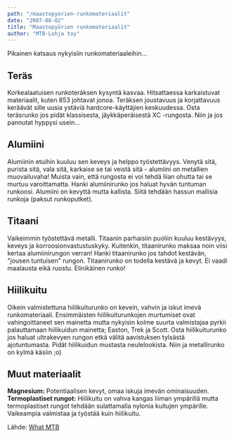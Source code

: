 ```yaml
---
path: "/maastopyorien-runkomateriaalit"
date: "2007-08-02"
title: "Maastopyörien runkomateriaalit"
author: "MTB-Lohja toy"
---
```

Pikainen katsaus nykyisiin runkomateriaaleihin...

## Teräs

Korkealaatuisen runkoteräksen kysyntä kasvaa. Hitsattaessa karkaistuvat materiaalit, kuten 853 johtavat jonoa. Teräksen joustavuus ja korjattavuus keräävät sille uusia ystäviä hardcore-käyttäjien keskuudessa. Osta teräsrunko jos pidät klassisesta, jäykkäperäisestä XC -rungosta. Niin ja jos pannutat hyppysi usein...

## Alumiini

Alumiinin etuihin kuuluu sen keveys ja helppo työstettävyys. Venytä sitä, purista sitä, vala sitä, karkaise se tai veistä sitä - alumiini on metallien muovailuvaha! Muista vain, että rungosta ei voi tehdä liian ohutta tai se murtuu varoittamatta. Hanki alumiinirunko jos haluat hyvän tuntuman runkoosi. Alumiini on kevyttä mutta kallista. Siitä tehdään hassun mallisia runkoja (paksut runkoputket).

## Titaani

Vaikeimmin työstettävä metalli. Titaanin parhaisiin puoliin kuuluu kestävyys, keveys ja korroosionvastustuskyky. Kuitenkin, titaanirunko maksaa noin viisi kertaa alumiinirungon verran! Hanki titaanirunko jos tahdot kestävän, "jousen tuntuisen" rungon. Titaanirunko on todella kestävä ja kevyt. Ei vaadi maalausta eikä ruostu. Elinikäinen runko!

## Hiilikuitu

Oikein valmistettuna hiilikuiturunko on kevein, vahvin ja iskut imevä runkomateriaali. Ensimmäisten hiilikuiturunkojen murtumiset ovat vahingoittaneet sen mainetta mutta nykyisin kolme suurta valmistajaa pyrkii palauttamaan hiilikuidun mainetta; Easton, Trek ja Scott. Osta hiilikuiturunko jos haluat ultrakevyen rungon etkä välitä aavistuksen tylsästä ajotuntumasta. Pidät hiilikuidun mustasta neulelookista. Niin ja metallirunko on kylmä käsiin ;o)

## Muut materiaalit

**Magnesium:** Potentiaalisen kevyt, omaa iskuja imevän ominaisuuden.
**Termoplastiset rungot:** Hiilikuitu on vahva kangas liiman ympärillä mutta termoplastiset rungot tehdään sulattamalla nylonia kuitujen ympärille. Vaikeampia valmistaa ja työstää kuin hiilikuitu.

Lähde: [What MTB](http://www.whatmtb.com/)